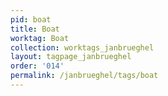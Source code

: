 ```yaml
---
pid: boat
title: Boat
worktag: Boat
collection: worktags_janbrueghel
layout: tagpage_janbrueghel
order: '014'
permalink: /janbrueghel/tags/boat
---
```

